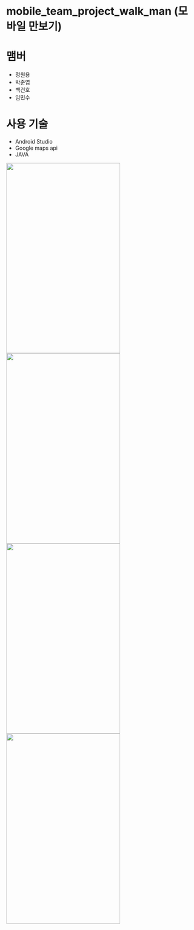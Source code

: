 # mobile_team_project_walk_man (모바일 만보기)

# 맴버
 - 정원용
 - 박준엽
 - 백건호
 - 임민수

# 사용 기술
 - Android Studio
 - Google maps api
 - JAVA

<img src="https://user-images.githubusercontent.com/42136056/121801920-c3e88400-cc74-11eb-8e88-3d5743f2b632.png" width="300" height="500">
<img src="https://user-images.githubusercontent.com/42136056/121801985-20e43a00-cc75-11eb-936c-76f9dfa198c4.png" width="300" height="500">
<img src="https://user-images.githubusercontent.com/42136056/121801989-293c7500-cc75-11eb-91a1-85625b0290df.png" width="300" height="500">
<img src="https://user-images.githubusercontent.com/42136056/121801992-2b9ecf00-cc75-11eb-9cf8-d919efe77a7e.png" width="300" height="500">

